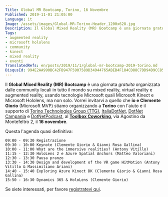 ```yaml
---
Title: Global MR Bootcamp, Torino, 16 Novembre
Published: 2019-11-01 21:05:00
Language: it
Image: /assets/images/Global-MR-Torino-Header_1200x628.jpg
Description: Il Global Mixed Reality (MR) Bootcamp è una giornata gratuita organizzata dalle community locali in tutto il mondo su mixed reality, virtual reality e augmented reality, usando tecnologie Microsoft quali Microsoft Kinect e Microsoft Hololens, ma non solo. Vorrei invitarvi a quello che io e Clemente Giorio stiamo organizzando a Torino, al Toolbox Coworking, il 16 novembre.
Tags:
- augmented reality
- microsoft hololens
- community
- kinect
- mixed reality
- eventi
TranslatedRefs: en/posts/2019/11/1/global-mr-bootcamp-2019-torino.md
DisqusId: 994E2AA990BC42FB947F5907589D34944765ABEB4F184CD88C7DD94D9CC85F3E
---
```

Il **Global Mixed Reality (MR) Bootcamp** &egrave; una giornata *gratuita* organizzata dalle community locali in tutto il mondo su mixed reality, virtual reality e augmented reality, usando tecnologie Microsoft quali Microsoft Kinect e Microsoft Hololens, ma non solo. Vorrei invitarvi a quello che **io e Clemente Giorio** (Microsoft MVP) stiamo organizzando a **Torino** con l'aiuto e il supporto di <a href="http://www.torinotechnologiesgroup.it/" target="_blank">Torino Technologies Group (TTG)</a>, <a href="https://www.facebook.com/ItaliaDotNet/" target="_blank">ItaliaDotNet</a>, <a href="https://dotnetcampania.org/" target="_blank">DotNet Campania</a> e <a href="http://dotnetpodcast.com/" target="_blank">DotNetPodcast</a>, al **<a href="https://www.toolboxoffice.it/en/" target="_blank">Toolbox Coworking</a>**, via Agostino da Montefeltro 2, il **16 novembre**.

Questa l'agenda quasi definitiva:

    09:00 - 09:30 Registrazione
    09:30 - 10:00 Keynote (Clemente Giorio & Gianni Rosa Gallina)
    10:00 - 11:00 What are the immersive realities? (Antony Vitillo)
    11:15 - 12:30 HoloLens 2 e Azure Spatial Anchors (Matteo Valoriani)
    12:30 - 13:30 Pausa pranzo
    13:30 - 14:30 Design and development of the VR game HitMotion (Antony Vitillo & Massimiliano Ariani)
    14:40 - 15:40 Exploring Azure Kinect DK (Clemente Giorio & Gianni Rosa Gallina)
    15:50 - 16:30 Dynamics 365 & HoloLens (Clemente Giorio)

Se siete interessati, per favore <a href="https://www.eventbrite.com/e/biglietti-global-mr-bootcamp-2019-torino-75676118307" target="_blank">registratevi qui</a>.